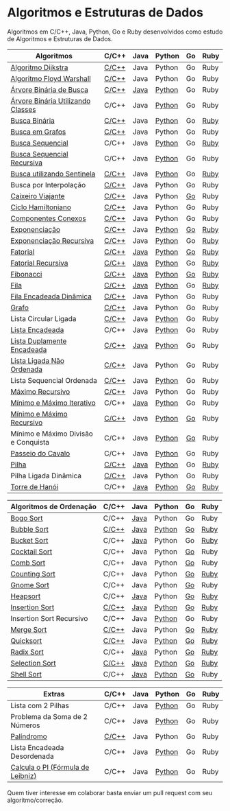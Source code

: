 # Algoritmos e Estruturas de Dados

Algoritmos em C/C++, Java, Python, Go e Ruby desenvolvidos como estudo de Algoritmos e Estruturas de Dados.

| Algoritmos                          | C/C++ | Java | Python | Go | Ruby |
|-------------------------------------|-------|------|--------|----|------|
| [Algoritmo Dijkstra][1]                  | [C/C++](/C/AlgoritmoDijkstra.c) | Java | Python | Go | Ruby | Ruby |
| [Algoritmo Floyd Warshall][2]             | [C/C++](/C/AlgoritmoFloydWarshall.c) | Java | Python | Go | Ruby | Ruby |
| [Árvore Binária de Busca][3]              | [C/C++](/C/ArvoreBinariaDeBusca.c) | [Java](/Java/ArvoreDeBuscaBinaria.java) | [Python](/Python/arvore_binaria_de_busca.py) | Go | Ruby | Ruby |
| [Árvore Binária Utilizando Classes][4]   | C/C++ | Java | [Python](/Python/BinaryTree.py) | Go | Ruby |
| [Busca Binária][5]                       | [C/C++](/C/BinarySearch.cpp) | Java | [Python](/Python/BuscaBinaria.py) | Go | [Ruby](/Ruby/BuscaBinaria.rb) |
| [Busca em Grafos][6]                      | [C/C++](/C/BuscaEmGrafo.c) | Java | Python | Go | Ruby |
| [Busca Sequencial][7]                    | C/C++ | Java | [Python](/Python/BuscaSequencial.py) | Go | [Ruby](/Ruby/BuscaSequencial.rb) |
| [Busca Sequencial Recursiva][8]          | C/C++ | Java | [Python](/Python/BuscaSequencialRecursiva.py) | Go | Ruby |
| [Busca utilizando Sentinela][9]          | [C/C++](/C/BuscaSentinela.c) | Java | [Python](/Python/BuscaSentinela.py) | Go | [Ruby](/Ruby/BuscaSentinela.rb) |
| Busca por Interpolação          | [C/C++](/C/Interpolation_search.cpp) | Java | Python | Go | Ruby |
| [Caixeiro Viajante][10]                   | [C/C++](/C/CaixeiroViajante.c) | Java | Python | [Go](/Go/caixeiroviajante/caixeiroviajante.go) | Ruby |
| [Ciclo Hamiltoniano][11]                  | [C/C++](/C/CicloHamiltoniano.c) | Java | Python | Go | Ruby |
| [Componentes Conexos][12]                 | [C/C++](/C/ComponentesConexos.c) | Java | Python | Go | Ruby |
| [Exponenciação][13]                       | [C/C++](/C/Exponenciacao.c) | Java | [Python](/Python/Exponenciacao.py) | [Go](/Go/exponenciacao/exponenciacao.go) | [Ruby](/Ruby/Exponenciacao.rb) |
| [Exponenciação Recursiva][14]             | [C/C++](/C/ExponenciacaoRecursiva.c) | Java | [Python](/Python/ExponenciacaoRecursiva.py) | Go | [Ruby](/Ruby/ExponenciacaoRecursiva.rb) |
| [Fatorial][15]                            | [C/C++](/C/Fatorial.c) | [Java](/Java/Fatorial.java) | [Python](/Python/Fatorial.py) | [Go](/Go/fatorial/fatorial.go) | [Ruby](/Ruby/Fatorial.rb) |
| [Fatorial Recursiva][16]                  | [C/C++](/C/FatorialRecursiva.c) | [Java](/Java/FatorialRecursiva.java) | [Python](/Python/FatorialRecursiva.py) | Go | [Ruby](/Ruby/Fatorial.rb) |
| [Fibonacci][17]                           | [C/C++](/C/Fibonacci.cpp) | [Java](/Java/Fibonacci.java) | [Python](/Python/Fibonacci.py) | [Go](/Go/fibonacci/fibonacci.go) | [Ruby](/Ruby/Fibonacci.rb) |
| [Fila][18]                                | [C/C++](/C/Fila.c) | [Java](/Java/Fila.java) | [Python](/Python/Fila.py) | Go | [Ruby](/Ruby/Fila.rb) |
| [Fila Encadeada Dinâmica][19]             | [C/C++](/C/FilaEncadeadaDinamica.c) | Java | Python | Go | Ruby |
| [Grafo][20]                               | [C/C++](/C/Grafos.c) | Java | Python | Go | Ruby |
| Lista Circular Ligada               | [C/C++](/C/ListaCircularLigada.c) | Java | [Python](/Python/ListaEncadeadaCircular.py) | Go | Ruby |
| [Lista Encadeada][22]                     | C/C++ | Java | [Python](/Python/ListaEncadeada.py) | Go | Ruby |
| [Lista Duplamente Encadeada][23]          | [C/C++](/C/ListaDuplamenteEncadeada.c) | [Java](/Java/ListaDuplamenteEncadeada.java) | [Python](/Python/ListaDuplamenteEncadeada.py) | Go | Ruby |
| [Lista Ligada Não Ordenada][24]           | [C/C++](/C/ListaLigadaNaoOrdenada.c) | Java | Python | Go | Ruby |
| Lista Sequencial Ordenada           | [C/C++](/C/ListaSequencialOrdenada.c) | Java | [Python](/Python/ListaSequencialOrdenada.py) | Go | Ruby |
| [Máximo Recursivo][26]                    | [C/C++](/C/MaxRecursivo.c) | Java | Python | Go | Ruby |
| [Mínimo e Máximo Iterativo][27]           | C/C++ | [Java](/Java/MaxMinArray.java) | [Python](/Python/MinMaxIterativo.py) | Go | Ruby |
| [Mínimo e Máximo Recursivo][28]           | [C/C++](/C/MaxMinRecursivo.c) | Java | [Python](/Python/MaxMinRecursivo.py) | [Go](/Go/maximominimo/MaximoMinimo.go) | Ruby |
| Mínimo e Máximo Divisão e Conquista | C/C++ | Java | [Python](/Python/MaxRecursivoDC.py) | [Go](/Go/maximominimo/MaximoMinimo.go) | Ruby |
| [Passeio do Cavalo][30]                   | C/C++ | Java | [Python](/Python/PasseioDoCavalo.py) | Go | Ruby |
| [Pilha][31]                               | [C/C++](/C/Pilha.c) | [Java](/Java/Pilha.java) | [Python](/Python/Pilha.py) | Go | [Ruby](/Ruby/Pilha.rb) |
| Pilha Ligada Dinâmica               | [C/C++](/C/PilhaLigadaDinamica.c) | Java | Python | Go | Ruby |
| [Torre de Hanói][33]                      | C/C++ | [Java](/Java/TorreDeHanoi.java) | [Python](/Python/TorreDeHanoi.py) | [Go](/Go/hanoi/hanoi.go) | [Ruby](/Ruby/Hanoi.rb) |

| Algoritmos de Ordenação             | C/C++ | Java | Python | Go | Ruby |
|-------------------------------------|-------|------|--------|----|------|
| [Bogo Sort][34]                     | C/C++ | [Java](/Java/BogoSort.java) | Python | Go | Ruby |
| [Bubble Sort][35]                         | [C/C++](/C/BubbleSort.cpp) | [Java](/Java/BubbleSort.java) | [Python](/Python/BubbleSort.py) | [Go](/Go/bubbleSort/bubbleSort.go) | [Ruby](/Ruby/bubble_sort.rb) |
| [Bucket Sort][36]                     | C/C++ | [Java](/Java/BucketSort.java) | Python | Go | [Ruby](/Ruby/bucket_sort.rb) |
| [Cocktail Sort][37]                       | C/C++ | Java | Python | [Go](/Go/cocktailsort/cocktailsort.go) | Ruby |
| [Comb Sort][38]                           | C/C++ | Java | Python | [Go](/Go/combsort/combsort.go) | Ruby |
| [Counting Sort][39]                       | C/C++ | Java | Python | [Go](/Go/countingsort/countingsort.go) | [Ruby](/Ruby/count_sort.rb) |
| [Gnome Sort][40]                          | C/C++ | Java | Python | [Go](/Go/gnomesort/gnomesort.go) | Ruby |
| [Heapsort][41]                            | C/C++ | [Java](/Java/HeapSort.java) | Python | [Go](/Go/heapsort/heapsort.go) | [Ruby](/Ruby/heap_sort.rb) |
| [Insertion Sort][42]                      | [C/C++](/C/InsertionSort.cpp) | [Java](/Java/InsertionSort.java) | [Python](/Python/InsertionSortIterativo.py) | [Go](/Go/insertionsort/insertionsort.go) | [Ruby](/Ruby/insertion_sort.rb) |
| Insertion Sort Recursivo            | C/C++ | Java | [Python](/Python/InsertionSortRecursivo.py) | Go | Ruby |
| [Merge Sort][44]                          | [C/C++](/C/MergeSort.c) | Java | Python | [Go](/Go/mergesort/mergesort.go) | [Ruby](/Ruby/merge_sort.rb) |
| [Quicksort][45]                           | [C/C++](/C/QuickSort.cpp) | Java | [Python](/Python/QuickSort.py) | [Go](/Go/quicksort/quicksort.go) | [Ruby](/Ruby/quick_sort.rb) |
| [Radix Sort][46]                          | C/C++ | [Java](/Java/RadixSort.java) | Python | [Go](/Go/radixsort/radixsort.go) | [Ruby](/Ruby/radix_sort.rb) |
| [Selection Sort][47]                      | [C/C++](/C/SelectionSort.cpp) | [Java](/Java/SelectionSort.java) | [Python](/Python/SelectionSort.py) | [Go](/Go/selectionsort/selectionsort.go) | [Ruby](/Ruby/selection_sort.rb) |
| [Shell Sort][48]                          | C/C++ | [Java](/Java/ShellSort.java) | [Python](/Python/shellSort.py) | [Go](/Go/shellsort/shellsort.go) | Ruby |

| Extras                              | C/C++ | Java | Python | Go | Ruby |
|-------------------------------------|-------|------|--------|----|------|
| Lista com 2 Pilhas                  | C/C++ | Java | [Python](/Python/ListaComPilhas.py) | Go | Ruby |
| Problema da Soma de 2 Números       | C/C++ | Java | [Python](/Python/Soma2Numeros.py) | Go | Ruby |
| [Palíndromo][49]                    | [C/C++](/C/Palindromo.c) | Java | Python | Go | Ruby |
| Lista Encadeada Desordenada         | C/C++ | Java | [Python](/Python/ListaEncadeadaDesordenada.py) | Go | Ruby |
| [Calcula o PI (Fórmula de Leibniz)][50] | C/C++ | Java | [Python](/Python/calculate_pi.py) | Go | Ruby |

Quem tiver interesse em colaborar basta enviar um pull request com seu algoritmo/correção.

[1]: https://pt.wikipedia.org/wiki/Algoritmo_de_Dijkstra
[2]: https://pt.wikipedia.org/wiki/Algoritmo_de_Floyd-Warshall
[3]: https://pt.wikipedia.org/wiki/%C3%81rvore_bin%C3%A1ria_de_busca
[4]: https://pt.wikipedia.org/wiki/%C3%81rvore_bin%C3%A1ria
[5]: https://www.ime.usp.br/~pf/analise_de_algoritmos/aulas/binarysearch.html
[6]: http://www.professeurs.polymtl.ca/michel.gagnon/Disciplinas/Bac/Grafos/Busca/busca.html
[7]: https://pt.wikipedia.org/wiki/Busca_linear
[8]: https://pt.wikipedia.org/wiki/Busca_linear
[9]: https://updatedcode.wordpress.com/2015/06/16/busca-sequencial-com-sentinela/
[10]: https://pt.wikipedia.org/wiki/Problema_do_caixeiro-viajante
[11]: https://pt.wikipedia.org/wiki/Caminho_hamiltoniano
[12]: https://www.ime.usp.br/~pf/algoritmos_para_grafos/aulas/components.html
[13]: https://pt.wikipedia.org/wiki/Exponencia%C3%A7%C3%A3o
[14]: https://pt.wikipedia.org/wiki/Exponencia%C3%A7%C3%A3o
[15]: https://pt.wikipedia.org/wiki/Fatorial
[16]: https://pt.wikipedia.org/wiki/Fatorial
[17]: https://pt.wikipedia.org/wiki/Sequ%C3%AAncia_de_Fibonacci
[18]: https://pt.wikipedia.org/wiki/FIFO
[19]: https://www.ime.usp.br/~pf/algoritmos/aulas/lista.html
[20]: https://pt.wikipedia.org/wiki/Teoria_dos_grafos
[22]: https://pt.wikipedia.org/wiki/Lista_ligada
[23]: https://pt.wikipedia.org/wiki/Lista_duplamente_ligada
[24]: https://www.ime.usp.br/~pf/algoritmos/aulas/lista.html
[26]: https://www.ime.usp.br/~pf/algoritmos/aulas/recu.html
[27]: https://www.ime.usp.br/~pf/algoritmos/aulas/recu.html
[28]: https://www.ime.usp.br/~pf/algoritmos/aulas/recu.html
[30]: https://pt.wikipedia.org/wiki/Problema_do_cavalo
[31]: https://pt.wikipedia.org/wiki/LIFO
[33]: https://pt.wikipedia.org/wiki/Torre_de_Han%C3%B3i
[34]: https://pt.wikipedia.org/wiki/Bogosort
[35]: https://pt.wikipedia.org/wiki/Bubble_sort
[36]: https://pt.wikipedia.org/wiki/Bucket_sort
[37]: https://pt.wikipedia.org/wiki/Cocktail_sort
[38]: https://pt.wikipedia.org/wiki/Comb_sort
[39]: https://pt.wikipedia.org/wiki/Counting_sort
[40]: https://pt.wikipedia.org/wiki/Gnome_sort
[41]: https://pt.wikipedia.org/wiki/Heapsort
[42]: https://pt.wikipedia.org/wiki/Insertion_sort
[44]: https://pt.wikipedia.org/wiki/Merge_sort
[45]: https://pt.wikipedia.org/wiki/Quicksort
[46]: https://pt.wikipedia.org/wiki/Radix_sort
[47]: https://pt.wikipedia.org/wiki/Selection_sort
[48]: https://pt.wikipedia.org/wiki/Shell_sort
[49]: https://pt.wikipedia.org/wiki/Pal%C3%ADndromo
[50]: https://pt.wikipedia.org/wiki/F%C3%B3rmula_de_Leibniz_para_%CF%80
